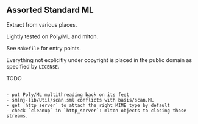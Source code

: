 Assorted Standard ML
--------------------

Extract from various places.

Lightly tested on Poly/ML and mlton.

See `Makefile` for entry points.

Everything not explicitly under copyright is placed in the public
domain as specified by `LICENSE`.

TODO
~~~~

- put Poly/ML multithreading back on its feet
- smlnj-lib/Util/scan.sml conflicts with basis/scan.ML
- get `http_server` to attach the right MIME type by default
- check `cleanup` in `http_server`: mlton objects to closing those streams.
